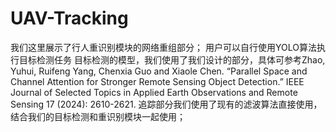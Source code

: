 # UAV-Tracking
我们这里展示了行人重识别模块的网络重组部分；
用户可以自行使用YOLO算法执行目标检测任务
目标检测的模型，我们使用了我们设计的部分，具体可参考Zhao, Yuhui, Ruifeng Yang, Chenxia Guo and Xiaole Chen. “Parallel Space and Channel Attention for Stronger Remote Sensing Object Detection.” IEEE Journal of Selected Topics in Applied Earth Observations and Remote Sensing 17 (2024): 2610-2621.
追踪部分我们使用了现有的滤波算法直接使用，结合我们的目标检测和重识别模块一起使用；
